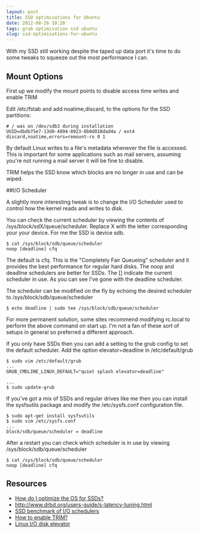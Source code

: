 ```yaml
---
layout: post
title: SSD optimisations for Ubuntu
date: 2012-08-26 10:20
tags: grub optimisation ssd ubuntu
slug: ssd-optimisations-for-ubuntu
---
```


With my SSD still working despite the taped up data port it's time to do some tweaks to squeeze out the most performance I can.

## Mount Options

First up we modify the mount points to disable access time writes and enable TRIM

Edit /etc/fstab and add noatime,discard, to the options for the SSD partitions:

	# / was on /dev/sdb3 during installation 
	UUID=dbdb75e7-13d0-4894-8923-0b0d018dad4a / ext4 discard,noatime,errors=remount-ro 0 1

By default Linux writes to a file's metadata whenever the file is accessed. This is important for some applications such as mail servers, assuming you're not running a mail server it will be fine to disable.

TRIM helps the SSD know which blocks are no longer in use and can be wiped.

##I/O Scheduler

A slightly more interesting tweak is to change the I/O Scheduler used to control how the kernel reads and writes to disk.

You can check the current scheduler by viewing the contents of /sys/block/sdX/queue/scheduler. Replace X with the letter corresponding your your device. For me the SSD is device sdb.

	$ cat /sys/block/sdb/queue/scheduler
	noop [deadline] cfq

The default is cfq. This is the "Completely Fair Queueing" scheduler and it provides the best performance for regular hard disks. The noop and deadline schedulers are better for SSDs. The [] indicate the current scheduler in use. As you can see I've gone with the deadline scheduler.

The scheduler can be modified on the fly by echoing the desired scheduler to /sys/block/sdb/queue/scheduler

	$ echo deadline | sudo tee /sys/block/sdb/queue/scheduler

For more permanent solution, some sites recommend modifying rc.local to perform the above command on start up. I'm not a fan of these sort of setups in general so preferred a different approach.

If you only have SSDs then you can add a setting to the grub config to set the default scheduler. Add the option elevator=deadline in /etc/default/grub

	$ sudo vim /etc/default/grub
	...
	GRUB_CMDLINE_LINUX_DEFAULT="quiet splash elevator=deadline"

	...
	$ sudo update-grub

If you've got a mix of SSDs and regular drives like me then you can install the sysfsutils package and modify the /etc/sysfs.conf configuration file.

	$ sudo apt-get install sysfsutils
	$ sudo vim /etc/sysfs.conf
	...
	block/sdb/queue/scheduler = deadline

After a restart you can check which scheduler is in use by viewing /sys/block/sdb/queue/scheduler

	$ cat /sys/block/sdb/queue/scheduler
	noop [deadline] cfq

## Resources

* [How do I optimize the OS for SSDs?](http://askubuntu.com/questions/1400/how-do-i-optimize-the-os-for-ssds)
* <http://www.drbd.org/users-guide/s-latency-tuning.html>
* [SSD benchmark of I/O schedulers](http://ubuntuforums.org/showthread.php?t=1464706)
* [How to enable TRIM?](http://askubuntu.com/questions/18903/how-to-enable-trim)
* [Linux I/O disk elevator](http://www.gnutoolbox.com/linux-io-elevator/)